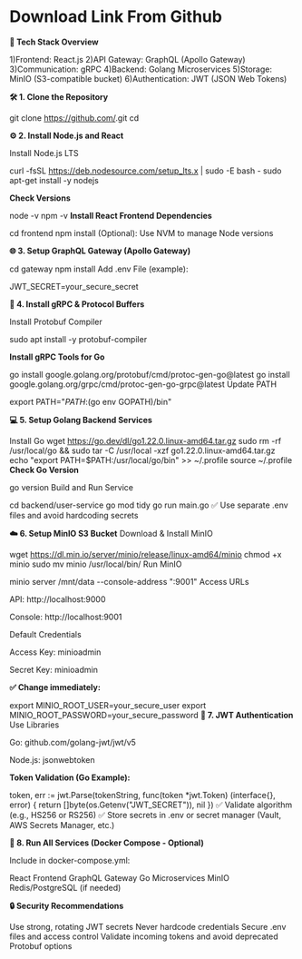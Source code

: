 # Download Link From Github #

**🚀 Tech Stack Overview**

1)Frontend: React.js
2)API Gateway: GraphQL (Apollo Gateway)
3)Communication: gRPC
4)Backend: Golang Microservices
5)Storage: MinIO (S3-compatible bucket)
6)Authentication: JWT (JSON Web Tokens)

**🛠️ 1. Clone the Repository**

git clone https://github.com/<your-repo>.git
cd <your-repo>

**⚙️ 2. Install Node.js and React**

Install Node.js LTS

curl -fsSL https://deb.nodesource.com/setup_lts.x | sudo -E bash -
sudo apt-get install -y nodejs

**Check Versions**

node -v
npm -v
**Install React Frontend Dependencies**

cd frontend
npm install
(Optional): Use NVM to manage Node versions

**🌐 3. Setup GraphQL Gateway (Apollo Gateway)**

cd gateway
npm install
Add .env File (example):

JWT_SECRET=your_secure_secret

**🔌 4. Install gRPC & Protocol Buffers**

Install Protobuf Compiler

sudo apt install -y protobuf-compiler

**Install gRPC Tools for Go**

go install google.golang.org/protobuf/cmd/protoc-gen-go@latest
go install google.golang.org/grpc/cmd/protoc-gen-go-grpc@latest
Update PATH

export PATH="$PATH:$(go env GOPATH)/bin"

**💻 5. Setup Golang Backend Services**

Install Go
wget https://go.dev/dl/go1.22.0.linux-amd64.tar.gz
sudo rm -rf /usr/local/go && sudo tar -C /usr/local -xzf go1.22.0.linux-amd64.tar.gz
echo "export PATH=$PATH:/usr/local/go/bin" >> ~/.profile
source ~/.profile
**Check Go Version**

go version
Build and Run Service

cd backend/user-service
go mod tidy
go run main.go
✅ Use separate .env files and avoid hardcoding secrets

**☁️ 6. Setup MinIO S3 Bucket**
Download & Install MinIO

wget https://dl.min.io/server/minio/release/linux-amd64/minio
chmod +x minio
sudo mv minio /usr/local/bin/
Run MinIO

minio server /mnt/data --console-address ":9001"
Access URLs

API: http://localhost:9000

Console: http://localhost:9001

Default Credentials

Access Key: minioadmin

Secret Key: minioadmin

**✅ Change immediately:**

export MINIO_ROOT_USER=your_secure_user
export MINIO_ROOT_PASSWORD=your_secure_password
**🔐 7. JWT Authentication**
Use Libraries

Go: github.com/golang-jwt/jwt/v5

Node.js: jsonwebtoken

**Token Validation (Go Example):**

token, err := jwt.Parse(tokenString, func(token *jwt.Token) (interface{}, error) {
    return []byte(os.Getenv("JWT_SECRET")), nil
})
✅ Validate algorithm (e.g., HS256 or RS256)
✅ Store secrets in .env or secret manager (Vault, AWS Secrets Manager, etc.)

**🐳 8. Run All Services (Docker Compose - Optional)**

Include in docker-compose.yml:

React Frontend
GraphQL Gateway
Go Microservices
MinIO
Redis/PostgreSQL (if needed)

**🔒 Security Recommendations**

Use strong, rotating JWT secrets
Never hardcode credentials
Secure .env files and access control
Validate incoming tokens and avoid deprecated Protobuf options
